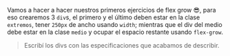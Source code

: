 Vamos a hacer a hacer nuestros primeros ejercicios de flex grow :sunglasses:, para eso crearemos 3 `div`s, el primero y el último deben estar en la clase `extremos`, tener `250px` de ancho usando `width`; mientras que el div del medio debe estar en la clase `medio` y  ocupar el espacio restante usando `flex-grow`.

> Escribí los divs con las especificaciones que acabamos de describir.